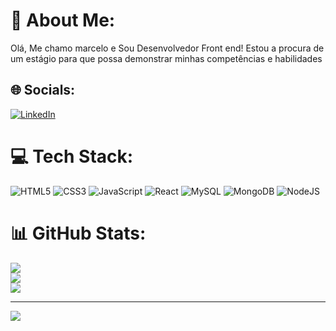 # 💫 About Me:
Olá, Me chamo marcelo e Sou Desenvolvedor Front end! Estou a procura de um estágio para que possa demonstrar minhas competências e habilidades<br>


## 🌐 Socials:
[![LinkedIn](https://img.shields.io/badge/LinkedIn-%230077B5.svg?logo=linkedin&logoColor=white)](https://linkedin.com/in/https://www.linkedin.com/in/marcelo-g-mesquita/) 

# 💻 Tech Stack:
![HTML5](https://img.shields.io/badge/html5-%23E34F26.svg?style=for-the-badge&logo=html5&logoColor=white) ![CSS3](https://img.shields.io/badge/css3-%231572B6.svg?style=for-the-badge&logo=css3&logoColor=white) ![JavaScript](https://img.shields.io/badge/javascript-%23323330.svg?style=for-the-badge&logo=javascript&logoColor=%23F7DF1E) ![React](https://img.shields.io/badge/react-%2320232a.svg?style=for-the-badge&logo=react&logoColor=%2361DAFB) ![MySQL](https://img.shields.io/badge/mysql-%2300000f.svg?style=for-the-badge&logo=mysql&logoColor=white) ![MongoDB](https://img.shields.io/badge/MongoDB-%234ea94b.svg?style=for-the-badge&logo=mongodb&logoColor=white) ![NodeJS](https://img.shields.io/badge/node.js-6DA55F?style=for-the-badge&logo=node.js&logoColor=white)
# 📊 GitHub Stats:
![](https://github-readme-stats.vercel.app/api?username=MrMesquita&theme=vue-dark&hide_border=false&include_all_commits=true&count_private=true)<br/>
![](https://github-readme-streak-stats.herokuapp.com/?user=MrMesquita&theme=vue-dark&hide_border=false)<br/>
![](https://github-readme-stats.vercel.app/api/top-langs/?username=MrMesquita&theme=vue-dark&hide_border=false&include_all_commits=true&count_private=true&layout=compact)

---
[![](https://visitcount.itsvg.in/api?id=MrMesquita&icon=0&color=3)](https://visitcount.itsvg.in)

<!-- Proudly created with GPRM ( https://gprm.itsvg.in ) -->
